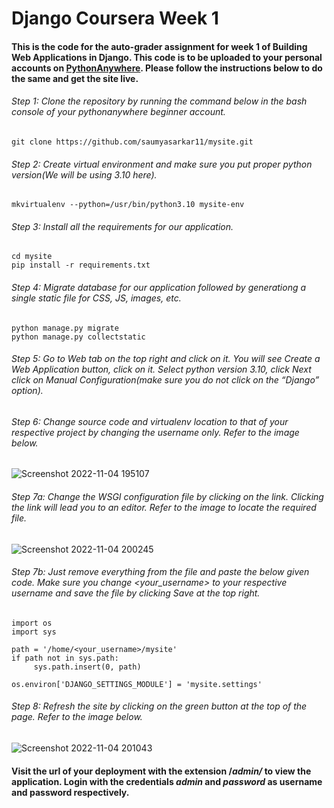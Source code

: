 # Django Coursera Week 1
#### This is the code for the auto-grader assignment for week 1 of **Building Web Applications in Django**. This code is to be uploaded to your personal accounts on [PythonAnywhere](https://www.pythonanywhere.com). Please follow the instructions below to do the same and get the site live.

###### Step 1: Clone the repository by running the command below in the bash console of your pythonanywhere beginner account.
```
git clone https://github.com/saumyasarkar11/mysite.git
```

###### Step 2: Create virtual environment and make sure you put proper python version(We will be using 3.10 here).
```
mkvirtualenv --python=/usr/bin/python3.10 mysite-env
```

###### Step 3: Install all the requirements for our application.
```
cd mysite
pip install -r requirements.txt
```

###### Step 4: Migrate database for our application followed by generationg a single static file for CSS, JS, images, etc.
```
python manage.py migrate
python manage.py collectstatic
```

###### Step 5: Go to *Web* tab on the top right and click on it. You will see *Create a Web Application* button, click on it. Select python version 3.10, click *Next* click on *Manual Configuration*(make sure you do not click on the “Django” option).

###### Step 6: Change source code and virtualenv location to that of your respective project by changing the username only. Refer to the image below.
![Screenshot 2022-11-04 195107](https://user-images.githubusercontent.com/76894046/199999856-3ad8c6c3-6cfe-4e03-ab4b-5e1d4b004c72.png)

###### Step 7a: Change the WSGI configuration file by clicking on the link. Clicking the link will lead you to an editor. Refer to the image to locate the required file.
![Screenshot 2022-11-04 200245](https://user-images.githubusercontent.com/76894046/200001260-04d166bd-2255-4906-a846-fb85446ec96f.png)

###### Step 7b: Just remove everything from the file and paste the below given code. Make sure you change *<your_username>* to your respective username and save the file by clicking *Save* at the top right.
```
import os
import sys

path = '/home/<your_username>/mysite'
if path not in sys.path:
     sys.path.insert(0, path)

os.environ['DJANGO_SETTINGS_MODULE'] = 'mysite.settings'
```

###### Step 8: Refresh the site by clicking on the green button at the top of the page. Refer to the image below.
![Screenshot 2022-11-04 201043](https://user-images.githubusercontent.com/76894046/200002630-10b80d69-be26-4dd7-828f-334f87193178.png)

#### Visit the url of your deployment with the extension /*admin/* to view the application. Login with the credentials *admin* and *password* as username and password respectively.
